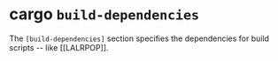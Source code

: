 # cargo `build-dependencies`

The `[build-dependencies]` section specifies the dependencies for build scripts -- like [[LALRPOP]].

